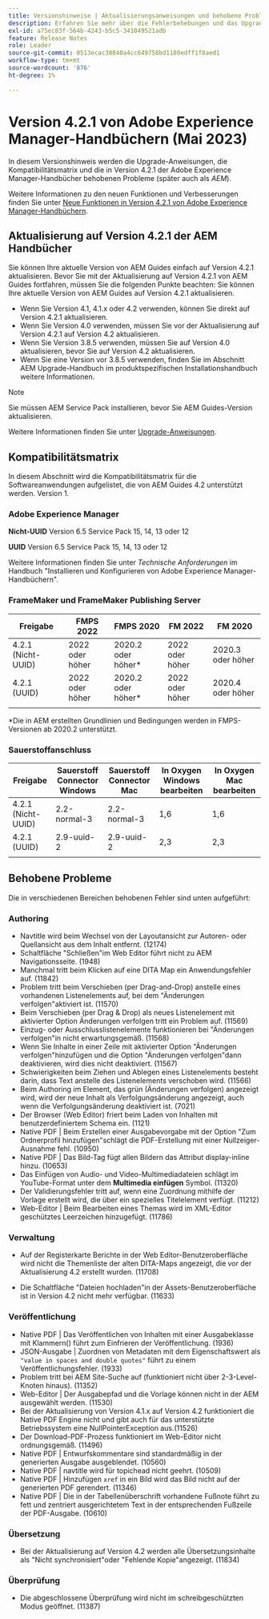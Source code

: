 ```yaml
---
title: Versionshinweise | Aktualisierungsanweisungen und behobene Probleme in Version 4.2.1 der Adobe Experience Manager-Handbücher
description: Erfahren Sie mehr über die Fehlerbehebungen und das Upgrade auf Version 4.2.1 der Adobe Experience Manager-Handbücher.
exl-id: a75ec83f-564b-4243-b5c5-341049521adb
feature: Release Notes
role: Leader
source-git-commit: 0513ecac38840a4cc649758bd1180edff1f8aed1
workflow-type: tm+mt
source-wordcount: '876'
ht-degree: 1%

---
```


# Version 4.2.1 von Adobe Experience Manager-Handbüchern (Mai 2023)

In diesem Versionshinweis werden die Upgrade-Anweisungen, die Kompatibilitätsmatrix und die in Version 4.2.1 der Adobe Experience Manager-Handbücher behobenen Probleme (später auch als *AEM*).

Weitere Informationen zu den neuen Funktionen und Verbesserungen finden Sie unter [Neue Funktionen in Version 4.2.1 von Adobe Experience Manager-Handbüchern](whats-new-4.2.1-release.md).

## Aktualisierung auf Version 4.2.1 der AEM Handbücher


Sie können Ihre aktuelle Version von AEM Guides einfach auf Version 4.2.1 aktualisieren. Bevor Sie mit der Aktualisierung auf Version 4.2.1 von AEM Guides fortfahren, müssen Sie die folgenden Punkte beachten: Sie können Ihre aktuelle Version von AEM Guides auf Version 4.2.1 aktualisieren.
* Wenn Sie Version 4.1, 4.1.x oder 4.2 verwenden, können Sie direkt auf Version 4.2.1 aktualisieren.
* Wenn Sie Version 4.0 verwenden, müssen Sie vor der Aktualisierung auf Version 4.2.1 auf Version 4.2 aktualisieren.
* Wenn Sie Version 3.8.5 verwenden, müssen Sie auf Version 4.0 aktualisieren, bevor Sie auf Version 4.2 aktualisieren.
* Wenn Sie eine Version vor 3.8.5 verwenden, finden Sie im Abschnitt AEM Upgrade-Handbuch im produktspezifischen Installationshandbuch weitere Informationen.

>[!NOTE]
>
>Sie müssen AEM Service Pack installieren, bevor Sie AEM Guides-Version aktualisieren.

Weitere Informationen finden Sie unter [Upgrade-Anweisungen](../install-guide/upgrade-xml-documentation.md).

## Kompatibilitätsmatrix

In diesem Abschnitt wird die Kompatibilitätsmatrix für die Softwareanwendungen aufgelistet, die von AEM Guides 4.2 unterstützt werden. Version 1.

### Adobe Experience Manager

**Nicht-UUID**
Version 6.5 Service Pack 15, 14, 13 oder 12

**UUID**
Version 6.5 Service Pack 15, 14, 13 oder 12

Weitere Informationen finden Sie unter *Technische Anforderungen* im Handbuch &quot;Installieren und Konfigurieren von Adobe Experience Manager-Handbüchern&quot;.

### FrameMaker und FrameMaker Publishing Server

| Freigabe | FMPS 2022 | FMPS 2020 | FM 2022 | FM 2020 |
| --- | --- | --- | --- | --- |
| 4.2.1 (Nicht-UUID) | 2022 oder höher | 2020.2 oder höher* | 2022 oder höher | 2020.3 oder höher |
| 4.2.1 (UUID) | 2022 oder höher | 2020.2 oder höher* | 2022 oder höher | 2020.4 oder höher |
| | | | |

*Die in AEM erstellten Grundlinien und Bedingungen werden in FMPS-Versionen ab 2020.2 unterstützt.

### Sauerstoffanschluss

| Freigabe | Sauerstoff Connector Windows | Sauerstoff Connector Mac | In Oxygen Windows bearbeiten | In Oxygen Mac bearbeiten |
| --- | --- | --- |--- |--- |
| 4.2.1 (Nicht-UUID) | 2.2-normal-3 | 2.2-normal-3 | 1,6 | 1,6 |
| 4.2.1 (UUID) | 2.9-uuid-2 | 2.9-uuid-2 | 2,3 | 2,3 |
|  |  |   |

## Behobene Probleme

Die in verschiedenen Bereichen behobenen Fehler sind unten aufgeführt:

### Authoring

* Navtitle wird beim Wechsel von der Layoutansicht zur Autoren- oder Quellansicht aus dem Inhalt entfernt. (12174)
* Schaltfläche &quot;Schließen&quot;im Web Editor führt nicht zu AEM Navigationsseite. (1948)
* Manchmal tritt beim Klicken auf eine DITA Map ein Anwendungsfehler auf. (11842)
* Problem tritt beim Verschieben (per Drag-and-Drop) anstelle eines vorhandenen Listenelements auf, bei dem &quot;Änderungen verfolgen&quot;aktiviert ist. (11570)
* Beim Verschieben (per Drag &amp; Drop) als neues Listenelement mit aktivierter Option Änderungen verfolgen tritt ein Problem auf. (11569)
* Einzug- oder Ausschlusslistenelemente funktionieren bei &quot;Änderungen verfolgen&quot;in nicht erwartungsgemäß. (11568)
* Wenn Sie Inhalte in einer Zeile mit aktivierter Option &quot;Änderungen verfolgen&quot;hinzufügen und die Option &quot;Änderungen verfolgen&quot;dann deaktivieren, wird dies nicht deaktiviert. (11567)
* Schwierigkeiten beim Ziehen und Ablegen eines Listenelements besteht darin, dass Text anstelle des Listenelements verschoben wird. (11566)
* Beim Authoring im Element, das grün (Änderungen verfolgen) angezeigt wird, wird der neue Inhalt als Verfolgungsänderung angezeigt, auch wenn die Verfolgungsänderung deaktiviert ist. (7021)
* Der Browser (Web Editor) friert beim Laden von Inhalten mit benutzerdefiniertem Schema ein. (1121)
* Native PDF | Beim Erstellen einer Ausgabevorgabe mit der Option &quot;Zum Ordnerprofil hinzufügen&quot;schlägt die PDF-Erstellung mit einer Nullzeiger-Ausnahme fehl. (10950)
* Native PDF | Das Bild-Tag fügt allen Bildern das Attribut display-inline hinzu. (10653)
* Das Einfügen von Audio- und Video-Multimediadateien schlägt im YouTube-Format unter dem **Multimedia einfügen** Symbol. (11320)
* Der Validierungsfehler tritt auf, wenn eine Zuordnung mithilfe der Vorlage erstellt wird, die über ein spezielles Titelelement verfügt. (11212)
* Web-Editor | Beim Bearbeiten eines Themas wird im XML-Editor geschütztes Leerzeichen hinzugefügt. (11786)

### Verwaltung

* Auf der Registerkarte Berichte in der Web Editor-Benutzeroberfläche wird nicht die Themenliste der alten DITA-Maps angezeigt, die vor der Aktualisierung 4.2 erstellt wurden. (11708)

* Die Schaltfläche &quot;Dateien hochladen&quot;in der Assets-Benutzeroberfläche ist in Version 4.2 nicht mehr verfügbar. (11633)


### Veröffentlichung

* Native PDF | Das Veröffentlichen von Inhalten mit einer Ausgabeklasse mit Klammern() führt zum Einfrieren der Veröffentlichung. (1936)
* JSON-Ausgabe | Zuordnen von Metadaten mit dem Eigenschaftswert als `"value in spaces and double quotes"` führt zu einem Veröffentlichungsfehler. (1933)
* Problem tritt bei AEM Site-Suche auf (funktioniert nicht über 2-3-Level-Knoten hinaus). (11352)
* Web-Editor | Der Ausgabepfad und die Vorlage können nicht in der AEM ausgewählt werden. (11530)
* Bei der Aktualisierung von Version 4.1.x auf Version 4.2 funktioniert die Native PDF Engine nicht und gibt auch für das unterstützte Betriebssystem eine NullPointerException aus.(11526)
* Der Download-PDF-Prozess funktioniert im Web-Editor nicht ordnungsgemäß. (11496)
* Native PDF | Entwurfskommentare sind standardmäßig in der generierten Ausgabe ausgeblendet. (10560)
* Native PDF | navtitle wird für topichead nicht geehrt. (10509)
* Native PDF | Hinzufügen `xref` in ein Bild wird das Bild nicht auf der generierten PDF gerendert. (11346)
* Native PDF | Die in der Tabellenüberschrift vorhandene Fußnote führt zu fett und zentriert ausgerichtetem Text in der entsprechenden Fußzeile der PDF-Ausgabe. (10610)

### Übersetzung

* Bei der Aktualisierung auf Version 4.2 werden alle Übersetzungsinhalte als &quot;Nicht synchronisiert&quot;oder &quot;Fehlende Kopie&quot;angezeigt. (11834)

### Überprüfung

* Die abgeschlossene Überprüfung wird nicht im schreibgeschützten Modus geöffnet. (11387)
